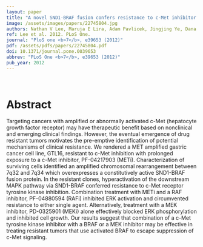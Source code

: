 ```yaml
---
layout: paper
title: "A novel SND1-BRAF fusion confers resistance to c-Met inhibitor PF-04217903 in GTL16 cells through MAPK activation."
image: /assets/images/papers/22745804.jpg
authors: Nathan V Lee, Maruja E Lira, Adam Pavlicek, Jingjing Ye, Dana Buckman, Shubha Bagrodia, Sreesha P Srinivasa, Yongjun Zhao, Samuel Aparicio, Paul A Rejto, James G Christensen, Keith A Ching
ref: Lee et al. 2012. PLoS One.
journal: "PloS one <b>7</b>, e39653 (2012)"
pdf: /assets/pdfs/papers/22745804.pdf
doi: 10.1371/journal.pone.0039653
abbrev: "PLoS One <b>7</b>, e39653 (2012)"
pub_year: 2012
---
```


<br />
<div data-badge-popover="right" data-badge-type="donut" data-pmid="22745804" data-hide-no-mentions="true" class="altmetric-embed"></div>

# Abstract

Targeting cancers with amplified or abnormally activated c-Met (hepatocyte growth factor receptor) may have therapeutic benefit based on nonclinical and emerging clinical findings. However, the eventual emergence of drug resistant tumors motivates the pre-emptive identification of potential mechanisms of clinical resistance. We rendered a MET amplified gastric cancer cell line, GTL16, resistant to c-Met inhibition with prolonged exposure to a c-Met inhibitor, PF-04217903 (METi). Characterization of surviving cells identified an amplified chromosomal rearrangement between 7q32 and 7q34 which overexpresses a constitutively active SND1-BRAF fusion protein. In the resistant clones, hyperactivation of the downstream MAPK pathway via SND1-BRAF conferred resistance to c-Met receptor tyrosine kinase inhibition. Combination treatment with METi and a RAF inhibitor, PF-04880594 (RAFi) inhibited ERK activation and circumvented resistance to either single agent. Alternatively, treatment with a MEK inhibitor, PD-0325901 (MEKi) alone effectively blocked ERK phosphorylation and inhibited cell growth. Our results suggest that combination of a c-Met tyrosine kinase inhibitor with a BRAF or a MEK inhibitor may be effective in treating resistant tumors that use activated BRAF to escape suppression of c-Met signaling.

